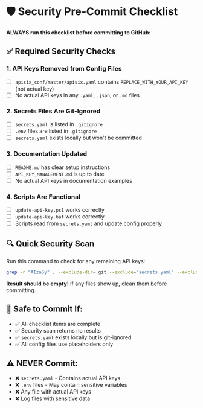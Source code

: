 # 🛡️ Security Pre-Commit Checklist

**ALWAYS run this checklist before committing to GitHub:**

## ✅ **Required Security Checks**

### **1. API Keys Removed from Config Files**
- [ ] `apisix_conf/master/apisix.yaml` contains `REPLACE_WITH_YOUR_API_KEY` (not actual key)
- [ ] No actual API keys in any `.yaml`, `.json`, or `.md` files

### **2. Secrets Files Are Git-Ignored**
- [ ] `secrets.yaml` is listed in `.gitignore`
- [ ] `.env` files are listed in `.gitignore`
- [ ] `secrets.yaml` exists locally but won't be committed

### **3. Documentation Updated**
- [ ] `README.md` has clear setup instructions
- [ ] `API_KEY_MANAGEMENT.md` is up to date
- [ ] No actual API keys in documentation examples

### **4. Scripts Are Functional**
- [ ] `update-api-key.ps1` works correctly
- [ ] `update-api-key.bat` works correctly
- [ ] Scripts read from `secrets.yaml` and update config properly

## 🔍 **Quick Security Scan**

Run this command to check for any remaining API keys:
```bash
grep -r "AIzaSy" . --exclude-dir=.git --exclude="secrets.yaml" --exclude=".env"
```

**Result should be empty!** If any files show up, clean them before committing.

## 🚀 **Safe to Commit If:**
- ✅ All checklist items are complete
- ✅ Security scan returns no results
- ✅ `secrets.yaml` exists locally but is git-ignored
- ✅ All config files use placeholders only

## ⚠️ **NEVER Commit:**
- ❌ `secrets.yaml` - Contains actual API keys
- ❌ `.env` files - May contain sensitive variables
- ❌ Any file with actual API keys
- ❌ Log files with sensitive data
